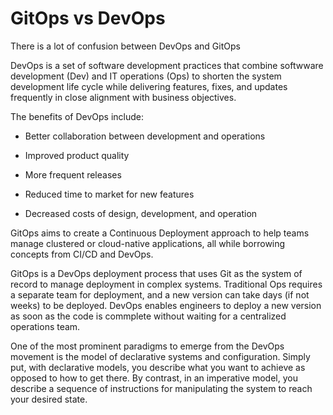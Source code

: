 # GitOps vs DevOps

There is a lot of confusion between DevOps and GitOps

DevOps is a set of software development practices that combine softwware development (Dev) and IT operations (Ops) to shorten the system development life cycle while delivering features, fixes, and updates frequently in close alignment with business objectives.

<ImgCard url="https://upload.wikimedia.org/wikipedia/commons/thumb/0/05/Devops-toolchain.svg/2560px-Devops-toolchain.svg.png" width="500" ></ImgCard> 

The benefits of DevOps include: 

* Better collaboration between development and operations
  
* Improved product quality
  
* More frequent releases
  
* Reduced time to market for new features
  
* Decreased costs of design, development, and operation

GitOps aims to create a Continuous Deployment approach to help teams manage clustered or cloud-native applications, all while borrowing concepts from CI/CD and DevOps.

GitOps is a DevOps deployment process that uses Git as the system of record to manage deployment in complex systems. Traditional Ops requires a separate team for deployment, and a new version can take days (if not weeks) to be deployed. DevOps enables engineers to deploy a new version as soon as the code is commplete without waiting for a centralized operations team.

One of the most prominent paradigms to emerge from the DevOps movement is the model of declarative systems and configuration. Simply put, with declarative models, you
describe what you want to achieve as opposed to how to get there. By contrast, in an imperative model, you describe a sequence of instructions for manipulating the system 
to reach your desired state.


